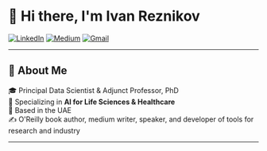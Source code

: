 # 👋 Hi there, I'm Ivan Reznikov

[![LinkedIn](https://img.shields.io/badge/LinkedIn-0077B5?style=for-the-badge&logo=linkedin&logoColor=white)](https://www.linkedin.com/in/reznikovivan/)
[![Medium](https://img.shields.io/badge/Medium-12100E?style=for-the-badge&logo=medium&logoColor=white)](https://medium.com/@ivanreznikov)
[![Gmail](https://img.shields.io/badge/Gmail-D14836?style=for-the-badge&logo=gmail&logoColor=white)](mailto:ivanreznikov@gmail.com)

---

## 🚀 About Me

🎓 Principal Data Scientist & Adjunct Professor, PhD  
🧠 Specializing in **AI for Life Sciences & Healthcare**  
📍 Based in the UAE  
✍️ O'Reilly book author, medium writer, speaker, and developer of tools for research and industry

---
